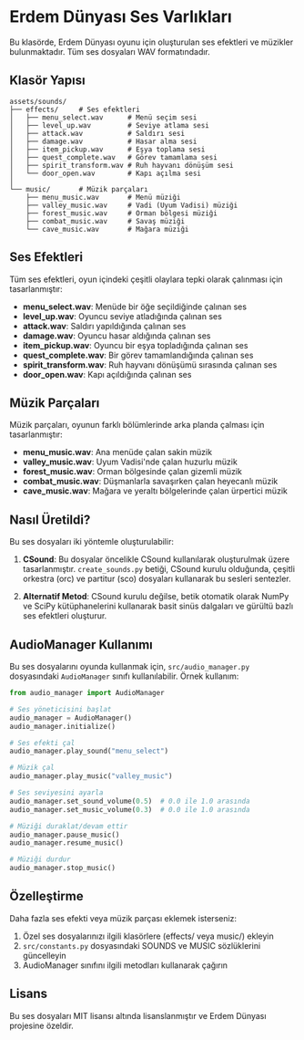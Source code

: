 # Erdem Dünyası Ses Varlıkları

Bu klasörde, Erdem Dünyası oyunu için oluşturulan ses efektleri ve müzikler bulunmaktadır. Tüm ses dosyaları WAV formatındadır.

## Klasör Yapısı

```
assets/sounds/
├── effects/     # Ses efektleri
│   ├── menu_select.wav      # Menü seçim sesi
│   ├── level_up.wav         # Seviye atlama sesi
│   ├── attack.wav           # Saldırı sesi
│   ├── damage.wav           # Hasar alma sesi
│   ├── item_pickup.wav      # Eşya toplama sesi
│   ├── quest_complete.wav   # Görev tamamlama sesi
│   ├── spirit_transform.wav # Ruh hayvanı dönüşüm sesi
│   └── door_open.wav        # Kapı açılma sesi
│
└── music/       # Müzik parçaları
    ├── menu_music.wav       # Menü müziği
    ├── valley_music.wav     # Vadi (Uyum Vadisi) müziği
    ├── forest_music.wav     # Orman bölgesi müziği
    ├── combat_music.wav     # Savaş müziği
    └── cave_music.wav       # Mağara müziği
```

## Ses Efektleri

Tüm ses efektleri, oyun içindeki çeşitli olaylara tepki olarak çalınması için tasarlanmıştır:

- **menu_select.wav**: Menüde bir öğe seçildiğinde çalınan ses
- **level_up.wav**: Oyuncu seviye atladığında çalınan ses
- **attack.wav**: Saldırı yapıldığında çalınan ses
- **damage.wav**: Oyuncu hasar aldığında çalınan ses
- **item_pickup.wav**: Oyuncu bir eşya topladığında çalınan ses
- **quest_complete.wav**: Bir görev tamamlandığında çalınan ses
- **spirit_transform.wav**: Ruh hayvanı dönüşümü sırasında çalınan ses
- **door_open.wav**: Kapı açıldığında çalınan ses

## Müzik Parçaları

Müzik parçaları, oyunun farklı bölümlerinde arka planda çalması için tasarlanmıştır:

- **menu_music.wav**: Ana menüde çalan sakin müzik
- **valley_music.wav**: Uyum Vadisi'nde çalan huzurlu müzik
- **forest_music.wav**: Orman bölgesinde çalan gizemli müzik
- **combat_music.wav**: Düşmanlarla savaşırken çalan heyecanlı müzik
- **cave_music.wav**: Mağara ve yeraltı bölgelerinde çalan ürpertici müzik

## Nasıl Üretildi?

Bu ses dosyaları iki yöntemle oluşturulabilir:

1. **CSound**: Bu dosyalar öncelikle CSound kullanılarak oluşturulmak üzere tasarlanmıştır. `create_sounds.py` betiği, CSound kurulu olduğunda, çeşitli orkestra (orc) ve partitur (sco) dosyaları kullanarak bu sesleri sentezler.

2. **Alternatif Metod**: CSound kurulu değilse, betik otomatik olarak NumPy ve SciPy kütüphanelerini kullanarak basit sinüs dalgaları ve gürültü bazlı ses efektleri oluşturur.

## AudioManager Kullanımı

Bu ses dosyalarını oyunda kullanmak için, `src/audio_manager.py` dosyasındaki `AudioManager` sınıfı kullanılabilir. Örnek kullanım:

```python
from audio_manager import AudioManager

# Ses yöneticisini başlat
audio_manager = AudioManager()
audio_manager.initialize()

# Ses efekti çal
audio_manager.play_sound("menu_select")

# Müzik çal
audio_manager.play_music("valley_music")

# Ses seviyesini ayarla
audio_manager.set_sound_volume(0.5)  # 0.0 ile 1.0 arasında
audio_manager.set_music_volume(0.3)  # 0.0 ile 1.0 arasında

# Müziği duraklat/devam ettir
audio_manager.pause_music()
audio_manager.resume_music()

# Müziği durdur
audio_manager.stop_music()
```

## Özelleştirme

Daha fazla ses efekti veya müzik parçası eklemek isterseniz:

1. Özel ses dosyalarınızı ilgili klasörlere (effects/ veya music/) ekleyin
2. `src/constants.py` dosyasındaki SOUNDS ve MUSIC sözlüklerini güncelleyin
3. AudioManager sınıfını ilgili metodları kullanarak çağırın

## Lisans

Bu ses dosyaları MIT lisansı altında lisanslanmıştır ve Erdem Dünyası projesine özeldir. 